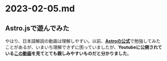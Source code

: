 # 2023-02-05.md

## Astro.jsで遊んでみた

やはり、日本語解説の動画は理解しやすい。以前、<b>[Astroの公式](https://docs.astro.build/ja/getting-started/)</b>で勉強してみたことがあるが、いまいち理解できずに困っていましたが、<b>Youtubeに公開されている[この動画](https://youtu.be/tgW_GnfMr8o)を見てとても親しみやすいものだと分かりました</b>。
